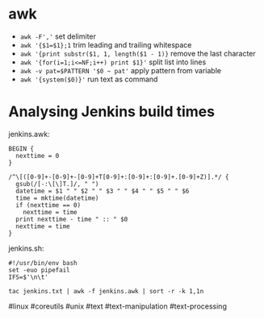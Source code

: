 # awk

- `awk -F','` set delimiter
- `awk '{$1=$1};1` trim leading and trailing whitespace
- `awk '{print substr($1, 1, length($1 - 1)}` remove the last character
- `awk '{for(i=1;i<=NF;i++) print $1}'` split list into lines
- `awk -v pat=$PATTERN '$0 ~ pat'` apply pattern from variable
- `awk '{system($0)}'` run text as command

# Analysing Jenkins build times
jenkins.awk:
```
BEGIN {
  nexttime = 0
}

/^\[([0-9]+-[0-9]+-[0-9]+T[0-9]+:[0-9]+:[0-9]+.[0-9]+Z)].*/ {
  gsub(/[-:\[\]T.]/, " ")
  datetime = $1 " " $2 " " $3 " " $4 " " $5 " " $6
  time = mktime(datetime)
  if (nexttime == 0)
    nexttime = time
  print nexttime - time " :: " $0
  nexttime = time
}
```
jenkins.sh:
```
#!/usr/bin/env bash
set -euo pipefail
IFS=$'\n\t'

tac jenkins.txt | awk -f jenkins.awk | sort -r -k 1,1n
```

#linux #coreutils #unix #text #text-manipulation #text-processing

